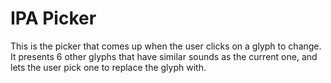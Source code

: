 # IPA Picker

This is the picker that comes up when the user clicks on a glyph to change. It presents 6 other
glyphs that have similar sounds as the current one, and lets the user pick one to replace the glyph
with.
